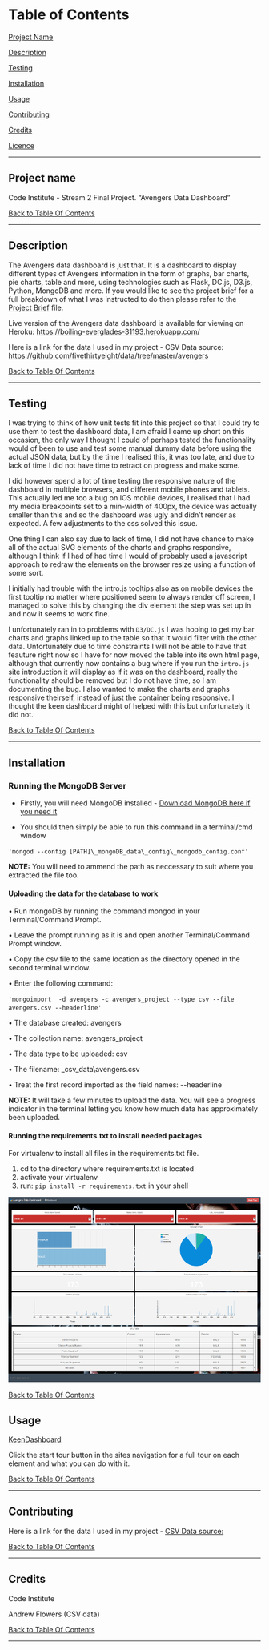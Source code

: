 # Table of Contents

[Project Name](#project-name)

[Description](#description)

[Testing](#testing)

[Installation](#installation)

[Usage](#usage)

[Contributing](#contributing)

[Credits](#credits)

[Licence](#license)

---

## Project name

Code Institute - Stream 2 Final Project. “Avengers Data Dashboard”

[Back to Table Of Contents](#table-of-contents)

---

## Description

The Avengers data dashboard is just that. It is a dashboard to display different
types of Avengers information in the form of graphs, bar charts, pie charts,
table and more, using technologies such as Flask, DC.js, D3.js, Python, MongoDB
and more. If you would like to see the project brief for a full breakdown of
what I was instructed to do then please refer to the [Project
Brief](ProjectBrief.md) file.

Live version of the Avengers data dashboard is available for viewing on Heroku:
<https://boiling-everglades-31193.herokuapp.com/>

Here is a link for the data I used in my project - CSV Data source:
<https://github.com/fivethirtyeight/data/tree/master/avengers>

[Back to Table Of Contents](#table-of-contents)

---

## Testing

I was trying to think of how unit tests fit into this project so that I could
try to use them to test the dashboard data, I am afraid I came up short on this
occasion, the only way I thought I could of perhaps tested the functionality
would of been to use and test some manual dummy data before using the actual
JSON data, but by the time I realised this, it was too late, and due to lack of
time I did not have time to retract on progress and make some.

I did however spend a lot of time testing the responsive nature of the dashboard
in multiple browsers, and different mobile phones and tablets. This actually led
me too a bug on IOS mobile devices, I realised that I had my media breakpoints
set to a min-width of 400px, the device was actually smaller than this and so
the dashboard was ugly and didn’t render as expected. A few adjustments to the
css solved this issue.

One thing I can also say due to lack of time, I did not have chance to make all
of the actual SVG elements of the charts and graphs responsive, although I think
if I had of had time I would of probably used a javascript approach to redraw
the elements on the browser resize using a function of some sort.

I initially had trouble with the intro.js tooltips also as on mobile devices the
first tooltip no matter where positioned seem to always render off screen, I
managed to solve this by changing the div element the step was set up in and now
it seems to work fine.

I unfortunately ran in to problems with `D3/DC.js` I was hoping to get my bar charts and graphs linked up to the table so that it would filter with the other data. Unfortunately due to time constraints I will not be able to have that feauture right now so I have for now moved the table into its own html page, although that currently now contains a bug where if you run the `intro.js` site introduction it will display as if it was on the dashboard, really the functionality should be removed but I do not have time, so I am documenting the bug. I also wanted to make the charts and graphs responsive theirself, instead of just the container being responsive. I thought the keen dashboard might of helped with this but unfortunately it did not.

[Back to Table Of Contents](#table-of-contents)

---

## Installation

### Running the MongoDB Server

- Firstly, you will need MongoDB installed - [Download MongoDB here if you
    need it](https://www.mongodb.com/download-center?jmp=nav#community)

- You should then simply be able to run this command in a terminal/cmd window

`'mongod --config [PATH]\_mongoDB_data\_config\_mongodb_config.conf'`

**NOTE:** You will need to ammend the path as neccessary to suit where you
extracted the file too.

#### Uploading the data for the database to work

• Run mongoDB by running the command mongod in your Terminal/Command Prompt.

• Leave the prompt running as it is and open another Terminal/Command Prompt
window.

• Copy the csv file to the same location as the directory opened in the second
terminal window.

• Enter the following command:

`'mongoimport  -d avengers -c avengers_project --type csv --file avengers.csv
--headerline'`

• The database created: avengers

• The collection name: avengers_project

• The data type to be uploaded: csv

• The filename: \_csv_data\\avengers.csv

• Treat the first record imported as the field names: --headerline

**NOTE:** It will take a few minutes to upload the data. You will see a progress
indicator in the terminal letting you know how much data has approximately been
uploaded.

#### Running the requirements.txt to install needed packages

For virtualenv to install all files in the requirements.txt file.

1. cd to the directory where requirements.txt is located
1. activate your virtualenv
1. run: `pip install -r requirements.txt` in your shell

![](readme_img/dashboard.png)

[Back to Table Of Contents](#table-of-contents)

## Usage

[KeenDashboard](#https://github.com/keen/dashboards)

Click the start tour button in the sites navigation for a full tour on each
element and what you can do with it.

[Back to Table Of Contents](#table-of-contents)

---

## Contributing

Here is a link for the data I used in my project - [CSV Data
source:](https://github.com/fivethirtyeight/data/tree/master/avengers)

[Back to Table Of Contents](#table-of-contents)

---

## Credits

Code Institute

Andrew Flowers (CSV data)

[Back to Table Of Contents](#table-of-contents)

---
